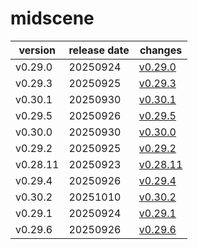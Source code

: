 # midscene	


|version|release date|changes|
|---|---|---|
|v0.29.0|20250924|[v0.29.0](./v0.29.0-20250924.md)|
|v0.29.3|20250925|[v0.29.3](./v0.29.3-20250925.md)|
|v0.30.1|20250930|[v0.30.1](./v0.30.1-20250930.md)|
|v0.29.5|20250926|[v0.29.5](./v0.29.5-20250926.md)|
|v0.30.0|20250930|[v0.30.0](./v0.30.0-20250930.md)|
|v0.29.2|20250925|[v0.29.2](./v0.29.2-20250925.md)|
|v0.28.11|20250923|[v0.28.11](./v0.28.11-20250923.md)|
|v0.29.4|20250926|[v0.29.4](./v0.29.4-20250926.md)|
|v0.30.2|20251010|[v0.30.2](./v0.30.2-20251010.md)|
|v0.29.1|20250924|[v0.29.1](./v0.29.1-20250924.md)|
|v0.29.6|20250926|[v0.29.6](./v0.29.6-20250926.md)|
